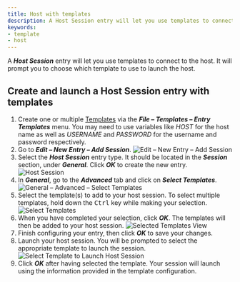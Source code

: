 ```yaml
---
title: Host with templates
description: A Host Session entry will let you use templates to connect to the host. It will prompt you to choose which template to use to launch the host.
keywords:
- template
- host
---
```

A ***Host Session*** entry will let you use templates to connect to the host. It will prompt you to choose which template to use to launch the host.

## Create and launch a Host Session entry with templates

1. Create one or multiple [Templates](/rdm/windows/commands/file/templates/) via the ***File – Templates – Entry Templates*** menu. You may need to use variables like $HOST$ for the host name as well as $USERNAME$ and $PASSWORD$ for the username and password respectively.
1. Go to ***Edit – New Entry – Add Session***.
![Edit – New Entry – Add Session](https://webdevolutions.azureedge.net/docs/en/kb/KB2200.png)
1. Select the ***Host Session*** entry type. It should be located in the ***Session*** section, under ***General***. Click ***OK*** to create the new entry.
![Host Session](https://webdevolutions.azureedge.net/docs/en/kb/KB2201.png)
1. In ***General***, go to the ***Advanced*** tab and click on ***Select Templates***.
![General – Advanced – Select Templates](https://webdevolutions.azureedge.net/docs/en/kb/KB4269.png)
1. Select the template(s) to add to your host session. To select multiple templates, hold down the <kbd>Ctrl</kbd> key while making your selection.
![Select Templates](https://webdevolutions.azureedge.net/docs/en/kb/KB2202.png)
1. When you have completed your selection, click ***OK***. The templates will then be added to your host session.
![Selected Templates View](https://webdevolutions.azureedge.net/docs/en/kb/KB4270.png)
1. Finish configuring your entry, then click ***OK*** to save your changes.
1. Launch your host session. You will be prompted to select the appropriate template to launch the session.
![Select Template to Launch Host Session](https://webdevolutions.azureedge.net/docs/en/kb/KB4271.png)
1. Click ***OK*** after having selected the template. Your session will launch using the information provided in the template configuration.
